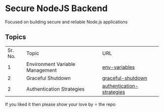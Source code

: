 # Secure NodeJS Backend

Focused on building secure and reliable Node.js applications

## Topics

<table>
  <tr>
    <td>Sr. No.</td>
    <td>Topic</td>
    <td>URL</td>
  </tr>
  <tr>
    <td>1</td>
    <td>Environment Variable Management</td>
    <td><a href="./env-variables">env-variables</a></td>
  </tr>
  <tr>
    <td>2</td>
    <td>Graceful Shutdown</td>
    <td><a href="./graceful-shutdown">graceful-shutdown</a></td>
  </tr>
  <tr>
    <td>2</td>
    <td>Authentication Strategies</td>
    <td><a href="./authentication-strategies">authentication-strategies</a></td>
  </tr>
</table>

If you liked it then please show your love by ⭐ the repo
